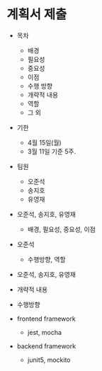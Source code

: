 # 계획서 제출

- 목차
  - 배경
  - 필요성
  - 중요성
  - 이점
  - 수행 방향
  - 개략적 내용
  - 역할
  - 그 외

- 기한
  - 4월 15일(월)  
  - 3월 11일 기준 5주.


- 팀원
  - 오준석
  - 송지호
  - 유영재
  

- 오준석, 송지호, 유영재
  - 배경, 필요성, 중요성, 이점

- 오준석
  - 수행방향, 역할

- 오준석, 송지호, 유영재
- 개략적 내용




- 수행방향
 - frontend framework 
   - jest, mocha
 - backend framework
   - junit5, mockito
